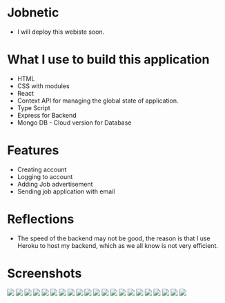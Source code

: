 # Jobnetic

- I will deploy this webiste soon.

# What I use to build this application

- HTML
- CSS with modules
- React
- Context API for managing the global state of application.
- Type Script
- Express for Backend
- Mongo DB - Cloud version for Database



# Features
- Creating account
- Logging to account
- Adding Job advertisement
- Sending job application with email

# Reflections

- The speed of the backend may not be good, the reason is that I use Heroku to host my backend, which as we all know is not very efficient.

# Screenshots

<img src='./src/images/img1.png'/>
<img src='./src/images/img2.png'/>
<img src='./src/images/img3.png'/>
<img src='./src/images/img4.png'/>
<img src='./src/images/img5.png'/>
<img src='./src/images/img6.png'/>
<img src='./src/images/img7.png'/>
<img src='./src/images/img8.png'/>
<img src='./src/images/img9.png'/>
<img src='./src/images/img10.png'/>
<img src='./src/images/img11.png'/>
<img src='./src/images/img12.png'/>
<img src='./src/images/img13.png'/>
<img src='./src/images/img14.png'/>
<img src='./src/images/img15.png'/>
<img src='./src/images/img16.png'/>
<img src='./src/images/img17.png'/>
<img src='./src/images/img18.png'/>
<img src='./src/images/img19.png'/>
<img src='./src/images/img20.png'/>
<img src='./src/images/img21.png'/>
